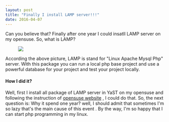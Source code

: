 ```yaml
---
layout: post
title: "Finally I install LAMP server!!!"
date: 2016-04-07
---
```

Can you believe that? Finally after one year I could insatll LAMP server on my opensuse. 
So, what is LAMP?

<figure>
	<img src="http://s7.picofile.com/file/8246290726/NewLAMP.png">
</figure>

According the above picture, LAMP is stand for "Linux Apache Mysql Php" server. With this package you can run a local php base project and use a powerful database for your project and test your project locally.

#### How I did it?

Well, first I install all package of LAMP server in YaST on my opensuse and following the instruction of [opensuse website](https://en.opensuse.org/SDB:LAMP_setup) , I could do that. So, the next question is: Why it spend one year?
well, I should admit that sometimes I'm so lazy that's the main cause of this event . By the way, I'm so happy that I can start php programming in my linux.

